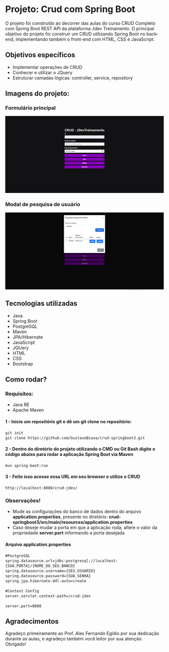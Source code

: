 # Projeto: Crud com Spring Boot

O projeto foi construído ao decorrer das aulas do curso CRUD Completo com Spring Boot REST API da plataforma Jdev Treinamento. O principal objetivo do projeto foi construir um CRUD utilizando Spring Boot no back-end, implementando também o front-end com HTML, CSS e JavaScript.

## Objetivos específicos
- Implementar operações de CRUD
- Conhecer e utilizar o JQuery
- Estruturar camadas lógicas: controller, service, repository
  
## Imagens do projeto:

### Formulário principal
![Formulário principal](https://raw.githubusercontent.com/GustavoBiava/crud-springboot3/main/assets/MainForm.png)

### Modal de pesquisa de usuário
![Modal de pesquisa de usuário](https://raw.githubusercontent.com/GustavoBiava/crud-springboot3/main/assets/Modal.png)

## Tecnologias utilizadas
- Java
- Spring Boot
- PostgreSQL
- Maven
- JPA/Hibernate
- JavaScript
- JQUery
- HTML
- CSS
- Bootstrap

## Como rodar?

### Requisitos:
- Java RE
- Apache Maven

#### 1 - Inicie um repositório git e dê um git clone no repositório:
```
git init
git clone https://github.com/GustavoBiava/crud-springboot3.git
```
#### 2 - Dentro do diretório do projeto utilizando o CMD ou Git Bash digite o código abaixo para rodar a aplicação Spring Boot via Maven
```
mvn spring-boot:run
```
#### 3 - Feito isso acesse essa URL em seu browser e utilize o CRUD
```
http://localhost:8080/crud-jdev/
```
### Observações!
- Mude as configurações do banco de dados dentro do arquivo <b>application.properties</b>, presente no diretório: <b>crud-springboot3/src/main/resources/application.properties</b>
- Caso deseje mudar a porta em que a aplicação roda, altere o valor da propriedade <b>server.port</b> informando a porta desejada

#### Arquivo application.properties
```
#PostgreSQL
spring.datasource.url=jdbc:postgresql://localhost:{SUA_PORTA}/{NOME_DO_SEU_BANCO}
spring.datasource.username={SEU_USUARIO}
spring.datasource.password={SUA_SENHA}
spring.jpa.hibernate.ddl-auto=create

#Context Config
server.servlet.context-path=/crud-jdev

server.port=8080
```
## Agradecimentos
Agradeço primeiramente ao Prof. Alex Fernando Egídio por sua dedicação durante as aulas, e agradeço também você leitor por sua atenção. Obrigado!
